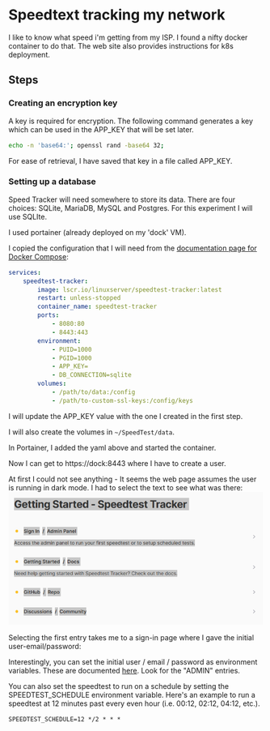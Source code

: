 # Speedtext tracking my network

I like to know what speed i'm getting from my ISP.  I found a nifty docker container to do that.  The web site also provides instructions for k8s deployment.


## Steps


### Creating an encryption key
A key is required for encryption.  The following command generates a key which can be used in the APP_KEY that will be set later.

```bash
echo -n 'base64:'; openssl rand -base64 32;
```

For ease of retrieval, I have saved that key in a file called APP_KEY.

### Setting up a database
Speed Tracker will need somewhere to store its data.  There are four choices: SQLite, MariaDB, MySQL and Postgres.  For this experiment I will use SQLIte.

I used portainer (already deployed on my 'dock' VM).

I copied the configuration that I will need from the [documentation page for Docker Compose](https://docs.speedtest-tracker.dev/getting-started/installation/using-docker-compose):
```yaml
services:
    speedtest-tracker:
        image: lscr.io/linuxserver/speedtest-tracker:latest
        restart: unless-stopped
        container_name: speedtest-tracker
        ports:
            - 8080:80
            - 8443:443
        environment:
            - PUID=1000
            - PGID=1000
            - APP_KEY=
            - DB_CONNECTION=sqlite
        volumes:
            - /path/to/data:/config
            - /path/to-custom-ssl-keys:/config/keys
```

I will update the APP_KEY value with the one I created in the first step.

I will also create the volumes in `~/SpeedTest/data`.

In Portainer, I added the yaml above and started the container.

Now I can get to https://dock:8443 where I have to create a user.

At first I could not see anything - It seems the web page assumes the user is running in dark mode.  I had to select the text to see what was there:
![Alt](./assets/SpeedTracker_Start_page.png)

Selecting the first entry takes me to a sign-in page where I gave the initial user-email/password:

Interestingly, you can set the initial user / email / password as environment variables.  These are documented [here](https://docs.speedtest-tracker.dev/getting-started/environment-variables).  Look for the "ADMIN" entries.

You can also set the speedtest to run on a schedule by setting the SPEEDTEST_SCHEDULE environment variable.  Here's an example to run a speedtest at 12 minutes past every even hour (i.e. 00:12, 02:12, 04:12, etc.).
```
SPEEDTEST_SCHEDULE=12 */2 * * *
```


